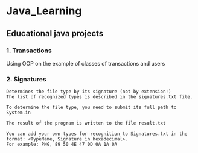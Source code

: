 # Java_Learning


<h2>Educational java projects</h2>

<h3>1. Transactions</h3> 
   
   Using OOP on the example of classes of transactions and users

<h3>2. Signatures</h3>
    
    Determines the file type by its signature (not by extension!)
    The list of recognized types is described in the signatures.txt file.

    To determine the file type, you need to submit its full path to System.in

    The result of the program is written to the file result.txt

    You can add your own types for recognition to Signatures.txt in the format: <TypeName, Signature in hexadecimal>. 
    For example: PNG, 89 50 4E 47 0D 0A 1A 0A
